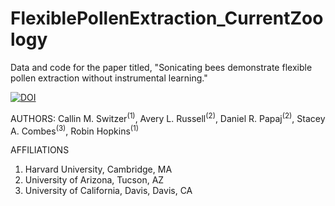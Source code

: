 # FlexiblePollenExtraction_CurrentZoology
Data and code for the paper titled, "Sonicating bees demonstrate flexible pollen extraction without instrumental learning."

[![DOI](https://zenodo.org/badge/164018015.svg)](https://zenodo.org/badge/latestdoi/164018015)


AUTHORS: Callin M. Switzer<sup>(1)</sup>, Avery L. Russell<sup>(2)</sup>, Daniel R. Papaj<sup>(2)</sup>, Stacey A. Combes<sup>(3)</sup>, Robin Hopkins<sup>(1)</sup>

AFFILIATIONS
1. Harvard University, Cambridge, MA
2. University of Arizona, Tucson, AZ
3. University of California, Davis, Davis, CA

